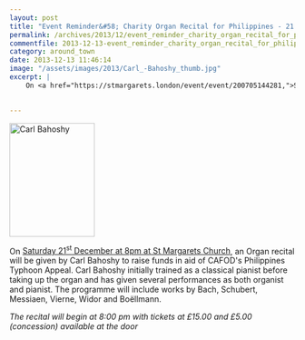 ```yaml
---
layout: post
title: "Event Reminder&#58; Charity Organ Recital for Philippines - 21 December 2013"
permalink: /archives/2013/12/event_reminder_charity_organ_recital_for_philippin.html
commentfile: 2013-12-13-event_reminder_charity_organ_recital_for_philippin
category: around_town
date: 2013-12-13 11:46:14
image: "/assets/images/2013/Carl_-Bahoshy_thumb.jpg"
excerpt: |
    On <a href="https://stmargarets.london/event/event/200705144281,">Saturday 21<sup>st</sup> December at 8pm at St Margarets Church</a> an Organ recital will be given by Carl Bahoshy to raise funds in aid of CAFOD's Philippines Typhoon Appeal. Carl Bahoshy initially trained as a classical pianist before taking up the organ and has given several performances as both organist and pianist. The programme will include works by Bach, Schubert, Messiaen, Vierne, Widor and Bo&#235;llmann.
    

---
```


<a href="/assets/images/2013/Carl_-Bahoshy.jpg" title="See larger version of - Carl  Bahoshy"><img src="/assets/images/2013/Carl_-Bahoshy_thumb.jpg" width="150" height="200" alt="Carl  Bahoshy" class="photo right" /></a>

On [Saturday 21<sup>st</sup> December at 8pm at St Margarets Church](/event/event/200705144281), an Organ recital will be given by Carl Bahoshy to raise funds in aid of CAFOD's Philippines Typhoon Appeal. Carl Bahoshy initially trained as a classical pianist before taking up the organ and has given several performances as both organist and pianist. The programme will include works by Bach, Schubert, Messiaen, Vierne, Widor and Boëllmann.

*The recital will begin at 8:00 pm with tickets at £15.00 and £5.00 (concession) available at the door*
